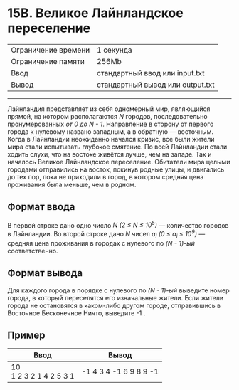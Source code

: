 # 15B. Великое Лайнландское переселение

<table>
  <tr>
  	<td>Ограничение времени</td>
  	<td>1 секунда</td>
  </tr>
  <tr>
  	<td>Ограничение памяти</td>
  	<td>256Mb</td>
  </tr>
  <tr>
  	<td>Ввод</td>
  	<td>стандартный ввод или input.txt</td>
  </tr>
  <tr>
  	<td>Вывод</td>
  	<td>стандартный вывод или output.txt</td>
  </tr>
</table>

---
Лайнландия представляет из себя одномерный мир, являющийся прямой, на котором располагаются *N* городов, последовательно пронумерованных *от 0 до N - 1*. Направление в сторону от первого города к нулевому названо западным, а в обратную — восточным.
Когда в Лайнландии неожиданно начался кризис, все были жители мира стали испытывать глубокое смятение. По всей Лайнландии стали ходить слухи, что на востоке живётся лучше, чем на западе.
Так и началось Великое Лайнландское переселение. Обитатели мира целыми городами отправились на восток, покинув родные улицы, и двигались до тех пор, пока не приходили в город, в котором средняя цена проживания была меньше, чем в родном.

## Формат ввода

В первой строке дано одно число *N (2 ≤ N ≤ 10<sup>5</sup>)* — количество городов в Лайнландии. Во второй строке дано *N* чисел *a<sub>i</sub> (0 ≤ a<sub>i</sub> ≤ 10<sup>9</sup>)* — средняя цена проживания в городах с нулевого по *(N - 1)-ый* соответственно.

## Формат вывода

Для каждого города в порядке с нулевого по *(N - 1)-ый* выведите номер города, в который переселятся его изначальные жители. Если жители города не остановятся в каком-либо другом городе, отправившись в Восточное Бесконечное Ничто, выведите -1 .

## Пример

|Ввод|Вывод|
|---|---|
|10<br>1 2 3 2 1 4 2 5 3 1|-1 4 3 4 -1 6 9 8 9 -1|
